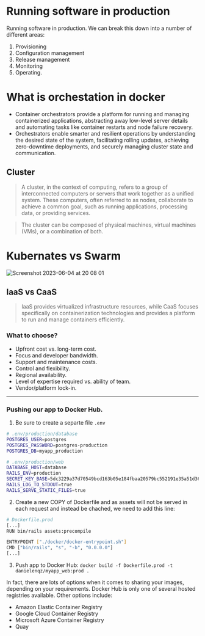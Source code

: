 # Running software in production

Running software in production. We can break this down into a number of different areas:
1. Provisioning
2. Configuration management
3. Release management
4. Monitoring 
5. Operating.

# What is orchestation in docker
- Container orchestrators provide a platform for running and managing containerized applications, abstracting away low-level server details and automating tasks like container restarts and node failure recovery.
- Orchestrators enable smarter and resilient operations by understanding the desired state of the system, facilitating rolling updates, achieving zero-downtime deployments, and securely managing cluster state and communication.


## Cluster
> A cluster, in the context of computing, refers to a group of interconnected computers or servers that work together as a unified system. These computers, often referred to as nodes, collaborate to achieve a common goal, such as running applications, processing data, or providing services.

>  The cluster can be composed of physical machines, virtual machines (VMs), or a combination of both.

# Kubernates vs Swarm
![Screenshot 2023-06-04 at 20 08 01](https://github.com/daniel-enqz/ruby-corners-100/assets/72522628/2c13164b-bd8d-4e89-a4ce-a5b9345a170f)

## IaaS vs CaaS

> IaaS provides virtualized infrastructure resources, while CaaS focuses specifically on containerization technologies and provides a platform to run and manage containers efficiently.

### What to choose?

- Upfront cost vs. long-term cost.
- Focus and developer bandwidth. 
- Support and maintenance costs.
- Control and flexibility.
- Regional availability.
- Level of expertise required vs. ability of team.
- Vendor/platform lock-in.

---

### Pushing our app to Docker Hub.
1. Be sure to create a separte file `.env`

```bash
# .env/production/database
POSTGRES_USER=postgres
POSTGRES_PASSWORD=postgres-production
POSTGRES_DB=myapp_production
```
```bash
# .env/production/web
DATABASE_HOST=database
RAILS_ENV=production
SECRET_KEY_BASE=5dc3229a37d70549bcd163b05e184fbaa20579bc552191e35a51d3682722667531b5306202bbefb7abed4fb6dc75c7f1026fe745c9beb5cfac1dfc876dd161e4
RAILS_LOG_TO_STDOUT=true
RAILS_SERVE_STATIC_FILES=true
```
2. Create a new COPY of Dockerfile and as assets will not be served in each request and instead be chached, we need to add this line:
```bash
# Dockerfile.prod
[...]
RUN bin/rails assets:precompile

ENTRYPOINT ["./docker/docker-entrypoint.sh"]
CMD ["bin/rails", "s", "-b", "0.0.0.0"]
[...]
```
3. Push app to Docker Hub: `docker build -f Dockerfile.prod -t danielenqz/myapp_web:prod .`

In fact, there are lots of options when it comes to sharing your images, depending on your requirements. Docker Hub is only one of several hosted registries available. Other options include:

- Amazon Elastic Container Registry
- Google Cloud Container Registry
- Microsoft Azure Container Registry
- Quay
